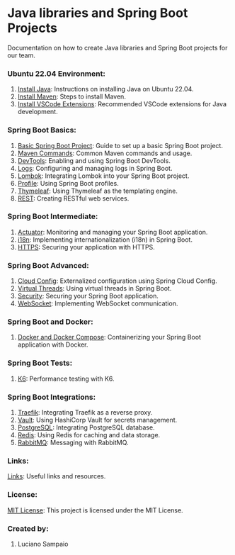 # Java libraries and Spring Boot Projects

Documentation on how to create Java libraries and Spring Boot projects for our team.

### Ubuntu 22.04 Environment:
1. [Install Java](documentation/java/install.md): Instructions on installing Java on Ubuntu 22.04.
1. [Install Maven](documentation/maven/install.md): Steps to install Maven.
1. [Install VSCode Extensions](documentation/vscode/index.md): Recommended VSCode extensions for Java development.

### Spring Boot Basics:
1. [Basic Spring Boot Project](documentation/spring/basic/project.md): Guide to set up a basic Spring Boot project.
1. [Maven Commands](documentation/maven/pom.md): Common Maven commands and usage.
1. [DevTools](documentation/spring/basic/devtools.md): Enabling and using Spring Boot DevTools.
1. [Logs](documentation/spring/basic/logs.md): Configuring and managing logs in Spring Boot.
1. [Lombok](documentation/spring/basic/lombok.md): Integrating Lombok into your Spring Boot project.
1. [Profile](documentation/spring/basic/profile.md): Using Spring Boot profiles.
1. [Thymeleaf](documentation/spring/basic/thymeleaf.md): Using Thymeleaf as the templating engine.
1. [REST](documentation/spring/basic/rest.md): Creating RESTful web services.

### Spring Boot Intermediate:
1. [Actuator](documentation/spring/intermediate/actuator.md): Monitoring and managing your Spring Boot application.
1. [i18n](documentation/spring/intermediate/i18n.md): Implementing internationalization (i18n) in Spring Boot.
1. [HTTPS](documentation/spring/intermediate/https.md): Securing your application with HTTPS.

### Spring Boot Advanced:
1. [Cloud Config](documentation/spring/advanced/cloud-config.md): Externalized configuration using Spring Cloud Config.
1. [Virtual Threads](documentation/spring/advanced/virtual-threads.md): Using virtual threads in Spring Boot.
1. [Security](documentation/spring/advanced/security.md): Securing your Spring Boot application.
1. [WebSocket](documentation/spring/advanced/websocket.md): Implementing WebSocket communication.

### Spring Boot and Docker:
1. [Docker and Docker Compose](documentation/spring/extra/container.md): Containerizing your Spring Boot application with Docker.

### Spring Boot Tests:
1. [K6](documentation/spring/tests/k6.md): Performance testing with K6.

### Spring Boot Integrations:
1. [Traefik](documentation/spring/integrations/traefik.md): Integrating Traefik as a reverse proxy.
1. [Vault](documentation/spring/integrations/vault.md): Using HashiCorp Vault for secrets management.
1. [PostgreSQL](documentation/spring/integrations/postgresql.md): Integrating PostgreSQL database.
1. [Redis](documentation/spring/integrations/redis.md): Using Redis for caching and data storage.
1. [RabbitMQ](documentation/spring/integrations/rabbitmq.md): Messaging with RabbitMQ.

### Links:

[Links](documentation/links.md): Useful links and resources.

### License:

[MIT License](LICENSE): This project is licensed under the MIT License.

### Created by:

1. Luciano Sampaio
